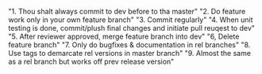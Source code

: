 "1. Thou shalt always commit to dev before to tha master" 
"2. Do feature work only in your own feature branch" 
"3. Commit regularly" 
"4. When unit testing is done, commit/plush final changes and initiate pull reuqest to dev" 
"5. After reviewer approved, merge feature branch into dev" 
"6, Delete feature branch" 
"7. Only do bugfixes & documentation in rel branches" 
"8. Use tags to demarcate rel versions in master branch" 
"9. Almost the same as a rel branch but works off prev release version" 
